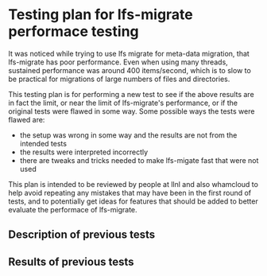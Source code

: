 # Testing plan for lfs-migrate performace testing
It was noticed while trying to use lfs migrate for meta-data
migration, that lfs-migrate has poor performance.
Even when using many threads, sustained performance was around
400 items/second, which is to slow to be practical for migrations
of large numbers of files and directories.

This testing plan is for performing a new test to see if the above results
are in fact the limit, or near the limit of lfs-migrate's performance,
or if the original tests were flawed in some way.
Some possible ways the tests were flawed are:
- the setup was wrong in some way and the results are not from the intended tests
- the results were interpreted incorrectly
- there are tweaks and tricks needed to make lfs-migate fast that were not used

This plan is intended to be reviewed by people at llnl and also whamcloud
to help avoid repeating any mistakes that may have been in the first round of
tests, and to potentially get ideas for features that should be added to
better evaluate the performace of lfs-migrate.

## Description of previous tests

## Results of previous tests
